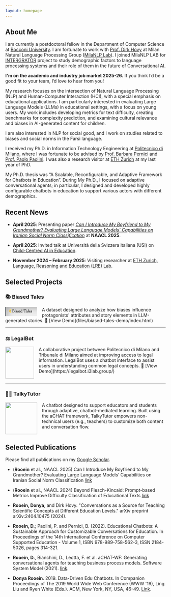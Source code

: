 ```yaml
---
layout: homepage
---
```


## About Me

I am currently a postdoctoral fellow in the Department of Computer Science at [Bocconi University](https://www.unibocconi.it/). I am fortunate to work with [Prof. Dirk Hovy](https://milanlproc.github.io/authors/1_dirk_hovy/) at Milan Natural Language Processing Group ([MilaNLP Lab](https://milanlproc.github.io/#about)). I joined MilaNLP LAB for [INTERGRATOR](https://milanlproc.github.io/project/integrator/) project to study demographic factors to language processing systems and their role of them in the future of Conversational AI. 
<p>
    <b>I'm on the academic and industry job market 2025-26.</b> If you think I’d be a good fit to your team, I’d love to hear from you!
</p>
<p>
My research focuses on the intersection of Natural Language Processing (NLP) and Human-Computer Interaction (HCI), with a special emphasis on educational applications. I am particularly interested in evaluating Large Language Models (LLMs) in educational settings, with a focus on young users. My work includes developing metrics for text difficulty, creating benchmarks for complexity prediction, and examining cultural relevance and biases in AI-generated content for children.

I am also interested in NLP for social good, and I work on studies related to biases and social norms in the Farsi language.
</p>


 I received my Ph.D. in Information Technology Engineering at [Politecnico di Milano](https://www.polimi.it/), where I was fortunate to be advised by [Prof. Barbara Pernici](https://pernici.faculty.polimi.it/) and [Prof. Paolo Paolini](https://www.deib.polimi.it/eng/people/details/60294). I was also a research visitor at [ETH Zurich](https://ethz.ch/en.html) at my last year of PhD. 
 
  My Ph.D. thesis was “A Scalable, Reconfigurable, and Adaptive Framework for Chatbots in Education”. During My Ph.D., I focused on adaptive conversational agents; in particular, I designed and developed highly configurable chatbots in education to support various actors with different demographics.

## Recent News

- **April 2025**: Presenting paper *[Can I Introduce My Boyfriend to My Grandmother? Evaluating Large Language Models’ Capabilities on Iranian Social Norm Classification](https://arxiv.org/abs/2406.09123)* at **NAACL 2025**.

- **April 2025**: Invited talk at Università della Svizzera italiana (USI) on [Child-Centred AI in Education](https://www.usi.ch/en/feeds/31424).
- **November 2024 – February 2025**: Visiting researcher at [ETH Zurich, Language, Reasoning and Education (LRE) Lab](https://lre.inf.ethz.ch/).


## Selected Projects

### 📚 Biased Tales
<img align="left" width="100" src="files/project-bias.png" style="margin-right: 15px;"/>
A dataset designed to analyze how biases influence protagonists' attributes and story elements in LLM-generated stories.  
🔗 [View Demo](files/biased-tales-demo/index.html)  
<br clear="left"/>

---

### ⚖️ LegalBot
<img align="left" width="90" height="100" src="files/project-BT.jpg" style="margin-right: 15px;"/>
A collaborative project between Politecnico di Milano and Tribunale di Milano aimed at improving access to legal information. LegalBot uses a chatbot interface to assist users in understanding common legal concepts.  
🔗 [View Demo](https://legalbot.i3lab.group/)  
<br clear="left"/>

---

### 🧑‍🏫 TalkyTutor
<img align="left" width="100" height="100" src="files/project-TT.png" style="margin-right: 15px;"/>
A chatbot designed to support educators and students through adaptive, chatbot-mediated learning. Built using the aCHAT framework, TalkyTutor empowers non-technical users (e.g., teachers) to customize both content and conversation flow.  
<br clear="left"/>


<!-- ## Selected Projects

<div style="margin-bottom: 20px;">
  <img align="left" width="100" src="files/project-bias.png" style="margin-right: 15px;"/>
  <strong>Biased Tales</strong><br/>
  <span>A dataset designed to analyze how biases influence protagonists' attributes and story elements in LLM-generated stories.</span><br/>
  <a href="files/biased-tales-demo/index.html" target="_blank">🚀 View Demo</a>
  <br clear="left"/>
</div>

<div style="margin-bottom: 20px;">
  <img align="left" width="90" height="100" src="files/project-BT.jpg" style="margin-right: 15px;"/>
  <strong>LegalBot</strong><br/>
  <span>LegalBot is an innovative project born out of a collaborative effort between Politecnico di Milano and Tribunale di Milano. Its mission is to enhance accessibility to vital legal information for the end-users. By leveraging the capabilities of a sophisticated chatbot, it provides a seamless and user-friendly UI for individuals seeking common legal information.</span>
  <a href="https://legalbot.i3lab.group/" target="_blank">🚀 View Demo</a>
  <br clear="left"/>
</div>

<div style="margin-bottom: 20px;">
  <img align="left" width="100" height="100" src="files/project-TT.png" style="margin-right: 15px;"/>
  <strong>TalkyTutor</strong><br/>
  <span>A chatbot for supporting different educational actors using chatbot-mediated learning. It uses aCHAT framework that allows non-technical actors (e.g., teachers) to customize the learning experience, including content and conversational aspects. TalkyTutor chatbot uses the configuration to reduce time and effort in delivering a chatbot for adaptive learning experiences. </span>
  <br clear="left"/>
</div> -->



## Selected Publications
Please find all publications on my [Google Scholar](https://scholar.google.com/citations?user=1iRLeoMAAAAJ&hl=en).
- (**Rooein** et al., NAACL 2025) Can I Introduce My Boyfriend to My Grandmother? Evaluating Large Language Models’ Capabilities on Iranian Social Norm Classification [link](https://arxiv.org/abs/2406.09123) 

- (**Rooein** et al., NAACL 2024) Beyond Flesch-Kincaid: Prompt-based Metrics Improve Difficulty Classification of Educational Texts [link](https://aclanthology.org/2024.bea-1.5) 

- **Rooein, Donya**, and Dirk Hovy. "Conversations as a Source for Teaching Scientific Concepts at Different Education Levels." arXiv preprint arXiv:2404.10475 (2024).

- **Rooein, D.**; Paolini, P. and Pernici, B. (2022). Educational Chatbots: A Sustainable Approach for Customizable Conversations for Education.  In Proceedings of the 14th International Conference on Computer Supported Education - Volume 1, ISBN 978-989-758-562-3, ISSN 2184-5026, pages 314-321.

- **Rooein, D.**, Bianchini, D., Leotta, F. et al. aCHAT-WF: Generating conversational agents for teaching business process models. Software System Model (2021). [link](https://doi.org/10.1007/s10270-021-00925-7).


- **Donya Rooein**. 2019. Data-Driven Edu Chatbots. In Companion Proceedings of The 2019 World Wide Web Conference (WWW '19), Ling Liu and Ryen White (Eds.). ACM, New York, NY, USA, 46-49. 
[Link](https://doi.org/10.1145/3308560.3314191).


